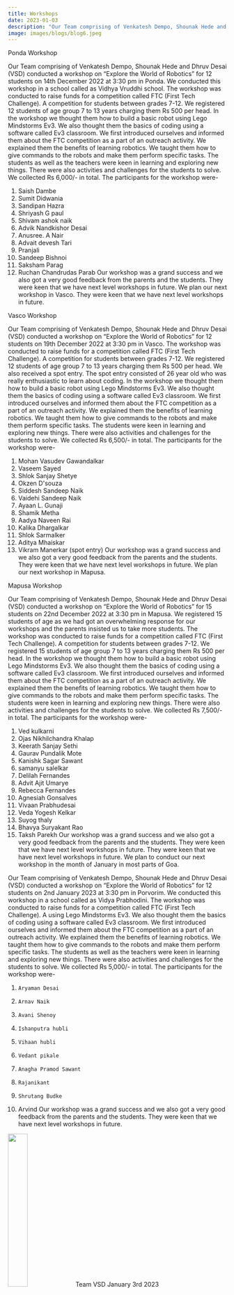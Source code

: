 ```yaml
---
title: Workshops
date: 2023-01-03
description: "Our Team comprising of Venkatesh Dempo, Shounak Hede and Dhruv Desai (VSD) conducted a workshop on..."
image: images/blogs/blog6.jpeg
---
```



Ponda Workshop
 
Our Team comprising of Venkatesh Dempo, Shounak Hede and Dhruv Desai (VSD) conducted a workshop on “Explore the World of Robotics” for 12 students on 14th December 2022 at 3:30 pm in Ponda. We conducted this workshop in a school called as Vidhya Vruddhi school. The workshop was conducted to raise funds for a competition called FTC (First Tech Challenge). A competition for students between grades 7-12. We registered 12 students of age group 7 to 13 years charging them Rs 500 per head. In the workshop we thought them how to build a basic robot using Lego Mindstorms Ev3. We also thought them the basics of coding using a software called Ev3 classroom. We first introduced ourselves and informed them about the FTC competition as a part of an outreach activity. We explained them the benefits of learning robotics. We taught them how to give commands to the robots and make them perform specific tasks. The students as well as the teachers were keen in learning and exploring new things. There were also activities and challenges for the students to solve. We collected Rs 6,000/- in total. The participants for the workshop were-
1. Saish Dambe
2. Sumit Didwania
3. Sandipan Hazra
4. Shriyash G paul
5. Shivam ashok naik
6. Advik Nandkishor Desai
7. Anusree. A Nair
8. Advait devesh Tari
9. Pranjali
10. Sandeep Bishnoi
11. Saksham Parag
12. Ruchan Chandrudas Parab
Our workshop was a grand success and we also got a very good feedback from the parents and the students. They were keen that we have next level workshops in future. We plan our next workshop in Vasco. They were keen that we have next level workshops in future.
 
 
Vasco Workshop
 
Our Team comprising of Venkatesh Dempo, Shounak Hede and Dhruv Desai (VSD) conducted a workshop on “Explore the World of Robotics” for 12 students on 19th December 2022 at 3:30 pm in Vasco. The workshop was conducted to raise funds for a competition called FTC (First Tech Challenge). A competition for students between grades 7-12. We registered 12 students of age group 7 to 13 years charging them Rs 500 per head. We also received a spot entry. The spot entry consisted of 26 year old who was really enthusiastic to learn about coding. In the workshop we thought them how to build a basic robot using Lego Mindstorms Ev3. We also thought them the basics of coding using a software called Ev3 classroom. We first introduced ourselves and informed them about the FTC competition as a part of an outreach activity. We explained them the benefits of learning robotics. We taught them how to give commands to the robots and make them perform specific tasks. The students were keen in learning and exploring new things. There were also activities and challenges for the students to solve. We collected Rs 6,500/- in total. The participants for the workshop were-
1. Mohan Vasudev Gawandalkar
2. Vaseem Sayed
3. Shlok Sanjay Shetye
4. Okzen D'souza
5. Siddesh Sandeep Naik
6. Vaidehi Sandeep Naik
7. Ayaan L. Gunaji
8. Shamik Metha
9. Aadya Naveen Rai
10. Kalika Dhargalkar
11. Shlok Sarmalker
12. Aditya Mhaiskar
13. Vikram Manerkar (spot entry)
Our workshop was a grand success and we also got a very good feedback from the parents and the students. They were keen that we have next level workshops in future. We plan our next workshop in Mapusa.
 
Mapusa Workshop
 
Our Team comprising of Venkatesh Dempo, Shounak Hede and Dhruv Desai (VSD) conducted a workshop on “Explore the World of Robotics” for 15 students on 22nd December 2022 at 3:30 pm in Mapusa. We registered 15 students of age as we had got an overwhelming response for our workshops and the parents insisted us to take more students. The workshop was conducted to raise funds for a competition called FTC (First Tech Challenge). A competition for students between grades 7-12. We registered 15 students of age group 7 to 13 years charging them Rs 500 per head. In the workshop we thought them how to build a basic robot using Lego Mindstorms Ev3. We also thought them the basics of coding using a software called Ev3 classroom. We first introduced ourselves and informed them about the FTC competition as a part of an outreach activity. We explained them the benefits of learning robotics. We taught them how to give commands to the robots and make them perform specific tasks. The students were keen in learning and exploring new things. There were also activities and challenges for the students to solve. We collected Rs 7,500/- in total. The participants for the workshop were-
1. Ved kulkarni
2. Ojas Nikhilchandra Khalap
3. Keerath Sanjay Sethi
4. Gaurav Pundalik Mote
5.  Kanishk Sagar Sawant
6. samanyu salelkar
7. Delilah Fernandes
8. Advit Ajit Umarye
9. Rebecca Fernandes
10. Agnesiah Gonsalves
11. Vivaan Prabhudesai
12. Veda Yogesh Kelkar
13. Suyog thaly
14. Bhavya Suryakant Rao
15. Taksh Parekh
Our workshop was a grand success and we also got a very good feedback from the parents and the students. They were keen that we have next level workshops in future. They were keen that we have next level workshops in future. We plan to conduct our next workshop in the month of January in most parts of Goa.


Our Team comprising of Venkatesh Dempo, Shounak Hede and Dhruv Desai (VSD) conducted a workshop on “Explore the World of Robotics” for 12 students on 2nd January 2023 at 3:30 pm in Porvorim. We conducted this workshop in a school called as Vidya Prabhodini. The workshop was conducted to raise funds for a competition called FTC (First Tech Challenge). A using Lego Mindstorms Ev3. We also thought them the basics of coding using a software called Ev3 classroom. We first introduced ourselves and informed them about the FTC competition as a part of an outreach activity. We explained them the benefits of learning robotics. We taught them how to give commands to the robots and make them perform specific tasks. The students as well as the teachers were keen in learning and exploring new things. There were also activities and challenges for the students to solve. We collected Rs 5,000/- in total. The participants for the workshop were-
1.     Aryaman Desai
2.     Arnav Naik
3.     Avani Shenoy
4.     Ishanputra hubli
5.     Vihaan hubli
6.     Vedant pikale
7.     Anagha Pramod Sawant
8.     Rajanikant
9.     Shrutang Budke
10. Arvind
Our workshop was a grand success and we also got a very good feedback from the parents and the students. They were keen that we have next level workshops in future.

<div class="author">
<img width="30%" class="author-image" src="/images/logo.png" />
  <span class="author-name">Team VSD</span>
  <span class="author-divider"></span>
  <span class="author-date">January 3rd 2023</span>
</div>
